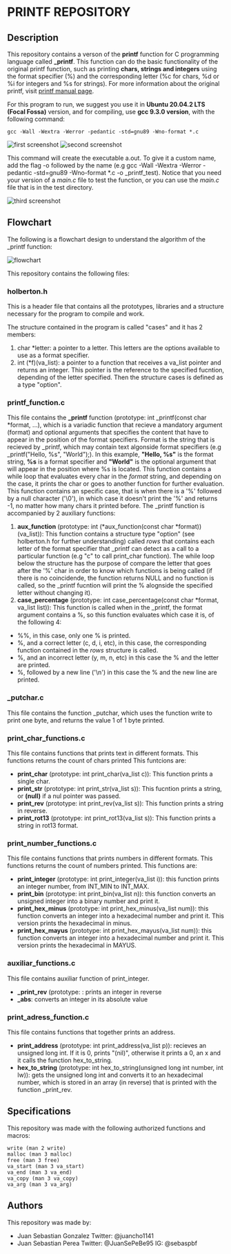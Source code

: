 # PRINTF REPOSITORY

## Description

This repository contains a verson of the **printf** function for C programming language called **_printf**. This function can do the basic functionality of the original printf function, such as printing **chars, strings and integers** using the format specifier (%) and the corresponding letter (%c for chars, %d or %i for integers and %s for strings). For more information about the original printf, visit [printf manual page](https://man7.org/linux/man-pages/man3/printf.3.html).

For this program to run, we suggest you use it in **Ubuntu 20.04.2 LTS (Focal Fossa)** version, and for compiling, use **gcc 9.3.0 version**, with the following command:

```shell
gcc -Wall -Wextra -Werror -pedantic -std=gnu89 -Wno-format *.c
```

![first screenshot](/images/1.png)
![second screenshot](/images/2.png)


This command will create the executable a.out. To give it a custom name, add the flag -o followed by the name (e.g gcc -Wall -Wextra -Werror -pedantic -std=gnu89 -Wno-format *.c -o _printf_test). Notice that you need your version of a *main.c* file to test the function, or you can use the *main.c* file that is in the test directory.

![third screenshot](/images/3.png)

## Flowchart

The following is a flowchart design to understand the algorithm of the _printf function:

![flowchart](/images/flowchart.jpg)

This repository contains the following files:

### holberton.h

This is a header file that contains all the prototypes, libraries and a structure necessary for the program to compile and work. 

The structure contained in the program is called "cases" and it has 2 members:
1. char *letter: a pointer to a letter. This letters are the options available to use as a format specifier.
2. int (*f)(va_list): a pointer to a function that receives a va_list pointer and returns an integer. This pointer is the reference to the specified fucntion, depending of the letter specified.
		      Then the structure cases is defined as a type "option".

### printf_function.c

This file contains the **_printf** function (prototype: int _printf(const char *format, ...), which is a variadic function that recieve a mandatory argument (format) and optional arguments that specifies the content that have to appear in the position of the format specifiers. Format is the string that is recieved by _printf, which may contain text algonside format specifiers (e.g _printf("Hello, %s", "World");). In this example, **"Hello, %s"** is the format string, **%s** is a format specifier and **"World"** is the optional argument that will appear in the position where %s is located. This function contains a while loop that evaluates every char in the *format* string, and depending on the case, it prints the char or goes to another function for further evaluation. This function contains an specific case, that is when there is a '%' followed by a null character ('\0'), in which case it doesn't print the '%' and returns -1, no matter how many chars it printed before. The _printf function is accompanied by 2 auxiliary functions:
1. **aux_function** (prototype: int (*aux_function(const char *format))(va_list)): This function contains a structure type "option" (see holberton.h for further understanding) called *rows* that contains each letter of the format specifier that _printf can detect as a call to a particular function (e.g "c" to call print_char function). The while loop below the structure has the purpose of compare the letter that goes after the '%' char in order to know which functions is being called (if there is no coincidende, the function returns NULL and no function is called, so the _printf fucntion will print the % alognside the specified letter without changing it).
2. **case_percentage** (prototype: int case_percentage(const char *format, va_list list)): This function is called when in the _printf, the format argument contains a %, so this function evaluates which case it is, of the following 4:
- %%, in this case, only one % is printed.
- %, and a correct letter (c, d, i, etc), in this case, the corresponding function contained in the *rows* structure is called.
- %, and an incorrect letter (y, m, n, etc) in this case the % and the letter are printed.
- %, followed by a new line ('\n') in this case the % and the new line are printed.

### _putchar.c

This file contains the function _putchar, which uses the function write to print one byte, and returns the value 1 of 1 byte printed.

### print_char_functions.c

This file contains functions that prints text in different formats. This functions returns the count of chars printed This funtcions are:
- **print_char** (prototype: int print_char(va_list c)): This function prints a single char.
- **print_str** (prototype: int print_str(va_list s)): This fucntion prints a string, or **(null)** if a nul pointer was passed.
- **print_rev** (prototype: int print_rev(va_list s)): This function prints a string in reverse.
- **print_rot13** (prototype: int print_rot13(va_list s)): This function prints a string in rot13 format.

### print_number_functions.c

This file contains functions that prints numbers in different formats. This functions returns the count of numbers printed. This functions are:
- **print_integer** (prototype: int print_integer(va_list i)): this function prints an integer number, from INT_MIN to INT_MAX.
- **print_bin** (prototype: int print_bin(va_list n)): this function converts an unsigned integer into a binary number and print it.
- **print_hex_minus** (prototype: int print_hex_minus(va_list num)): this function converts an integer into a hexadecimal number and print it. This version prints the hexadecimal in minus.
- **print_hex_mayus** (prototype: int print_hex_mayus(va_list num)): this function converts an integer into a hexadecimal number and print it. This version prints the hexadecimal in MAYUS.

### auxiliar_functions.c

This file contains auxiliar function of print_integer.
- **_print_rev** (prototype: : prints an integer in reverse
- **_abs**: converts an integer in its absolute value

### print_adress_function.c

This file contains functions that together prints an address.
- **print_address** (prototype: int print_address(va_list p)): recieves an unsigned long int. If it is 0, prints "(nil)", otherwise it prints a 0, an x and it calls the function hex_to_string.
- **hex_to_string** (prototype: int hex_to_string(unsigned long int number, int lw)): gets the unsigned long int and converts it to an hexadecimal number, which is stored in an array (in reverse) that is printed with the function _print_rev.

## Specifications

This repository was made with the following authorized functions and macros:
```shel
write (man 2 write)
malloc (man 3 malloc)
free (man 3 free)
va_start (man 3 va_start)
va_end (man 3 va_end)
va_copy (man 3 va_copy)
va_arg (man 3 va_arg)
```

## Authors

This repository was made by:
- Juan Sebastian Gonzalez
Twitter: @juancho1141
- Juan Sebastian Perea
Twitter: @JuanSePeBe95
IG: @sebaspbf
